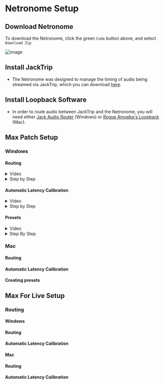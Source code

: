 # Netronome Setup

## Download Netronome

To download the Netronome, click the green `Code` button above, and select `Download Zip`

![image](https://github.com/user-attachments/assets/621fa647-7cb9-4f7d-aa59-a9969c5b5bc2)

## Install JackTrip

- The Netronome was designed to manage the timing of audio being streamed via JackTrip, which you can download [here](https://www.jacktrip.com/download).

## Install Loopback Software

- In order to route audio between JackTrip and the Netronome, you will need either [Jack Audio Router](https://jackaudio.org/downloads/) (Windows) or [Rogue Amoeba's Loopback](https://rogueamoeba.com/loopback/) (Mac).

## Max Patch Setup
  
### Windows

#### Routing

<details>
  <summary>Video</summary>
    <video width = 320, height = 240, src="https://github.com/user-attachments/assets/2c135716-f1d0-4ee7-ba79-496d57339531" controls></video>
</details>

<details>
<summary>Step by Step</summary>
1. Open JACK Audio Router and click the `Start` button

![image](https://github.com/user-attachments/assets/acf8b0ac-fdca-47e7-9a8c-361733125753)

2. Click the `Graph` button to display audio devices

![image](https://github.com/user-attachments/assets/5e17489c-36fd-42d0-b1b6-f3518ca82311)

3. Open JackTrip, and click the `Settings` button

![image](https://github.com/user-attachments/assets/8ca3561e-190a-4250-8777-98938795e5c7)

4. In the Settings window, Click the `Advanced` tab

![image](https://github.com/user-attachments/assets/48c490e3-b758-46b9-be24-20249b3dc4c7)

5. From the `Audio Backend` menu in JackTrip, select "JACK" (JackTrip should then be visible in the JACK Audio Router Graph)

![image](https://github.com/user-attachments/assets/4fa67678-7d5b-446b-9096-155721e12adf)

6. In JackTrip, click the `Save` button

![image](https://github.com/user-attachments/assets/86c95493-1132-4940-9a39-9984f5a5b2c1)

7. Join a JackTrip studio from the "Your Studios" menu

![image](https://github.com/user-attachments/assets/f7f0cfce-66ee-48eb-8262-a2bcbdcebdcd)

8. Click `Connect to Session`

![image](https://github.com/user-attachments/assets/7492950d-f56e-497c-9ce2-efc6f9d81ccb)

9. Once you have connected to the studio in JackTrip, disconnect all connections to JackTrip In the JACK Audio Router Graph by clicking the JackTrip box, and pressing `Ctrl + D`

![image](https://github.com/user-attachments/assets/ea18086d-1f20-42d2-bba7-4883b0d9a5e5)

10. In JACK Audio Router, connect desired system inputs to outputs by click-dragging from desired input to the desired output (In the example, a microphone connected to the first input of a Focusrite Scarlett 8i6 is connected to the interface's 1st and 2nd outputs).

![image](https://github.com/user-attachments/assets/6fe6e988-1c77-46be-b781-9d629f8c7f9a)

11. Within the `Netronome-main` folder downloaded from the "Download Netronome" step above, open the `MaxPatch` folder, and open `Netronome.maxpat`

![image](https://github.com/user-attachments/assets/31cc631d-3e07-461f-b94a-bde0acda310f)

12. From the `Audio Driver` menu, select JACK Audio Router

![image](https://github.com/user-attachments/assets/f72435dd-9139-42a6-8103-e0d7f349b0f1)

13. Click the button next to the `Audio Driver` so that it says "Audio On" (Max should then be visible in the JACK Audio Router Graph)

![image](https://github.com/user-attachments/assets/f717bf1f-3fb9-4f51-9926-ff07ec5bdce7)

14. In JACK Audio Router, connect desired system inputs to Max inputs.

![image](https://github.com/user-attachments/assets/c37d09b0-5386-42d7-8fad-97aeb188ffdc)

15. In Max, configure the `Local Input #` menus to match the connections set in step 14.

![image](https://github.com/user-attachments/assets/802a88fb-f9be-4e89-9bac-6f7678df101f)

16. In JACK Audio Router, connect Max Outputs to JackTrip inputs.

![image](https://github.com/user-attachments/assets/2246cc9b-f52e-4c64-96e7-dc1fd23ed095)

17. In Max, configure the `To Jacktrip-#` menus to match the connections set in the step 16.

![image](https://github.com/user-attachments/assets/e733da7e-93f1-476b-8249-6c80c64deb26)

18. In JACK Audio Router, connect the JackTrip outputs to empty Max inputs.

![image](https://github.com/user-attachments/assets/dfc6f583-e707-4bbe-8ab8-c390f971b390)

19. In Max, configure the `From JackTrip-#` menus to match the connections set in step 18.

![image](https://github.com/user-attachments/assets/38b15980-1e98-41e8-839a-d2861fdc7031)

20. In JACK Audio Router, connect Max Outputs to system outputs.

![image](https://github.com/user-attachments/assets/c333e40d-b0b9-4bff-ad54-ebd045ae585e)

21. In Max, configure the `Local Output #` menus to match the connections set in setp 20.

![image](https://github.com/user-attachments/assets/816ae977-d721-40d2-8d1a-9b575b62f147)

22. In the `QUANTIZATION` portion of the Max Patch, set desired BPM and beat length values.

![image](https://github.com/user-attachments/assets/35b4c368-0fd7-4434-8c6b-02f3c68edaf8)

23. In the `LATENCY` portion of the Max Patch, set the `Latency` number box to match the value displayed in JackTrip
  - 23a. The `-` and `+` buttons to the left and right of the number box will adjust the value by millisecond increments.
  - 23b. The `METRONOME` section below `LATENCY COMPENSATION` can be used to check your timing against the `QUANTIZATION` settings.
  - 23c. Additional help with latency calibration can be found in the `Automatic Latency Calibration` section below.

![image](https://github.com/user-attachments/assets/0837ceac-3b86-462a-87ad-0c7c545c4d78)

24. PLAY!!!
</details>

#### Automatic Latency Calibration

<details>
  <summary>Video</summary>
  <video width = 320, height = 240, src="https://github.com/user-attachments/assets/5351da70-3164-4051-a3ca-239097040ef8" controls></video>
</details>

<details>
  <summary>Step by Step</summary>
</details>

</details>

#### Presets

<details>
  <summary>Video</summary>
    <video width = 320, height = 240, src="https://github.com/user-attachments/assets/13d96c98-2607-40ad-8da9-dc070f4525ee" controls></video>
  <summary></summary>
</details>

<details>
  <summary>Step By Step</summary>
</details>

### Mac

#### Routing

#### Automatic Latency Calibration

#### Creating presets

## Max For Live Setup

### Routing

#### Windows

#### Routing

#### Automatic Latency Calibration

#### Mac

#### Routing

#### Automatic Latency Calibration
